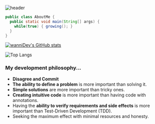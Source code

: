 ![header](https://capsule-render.vercel.app/api?type=waving&color=timeAuto&height=300&section=header&text=Hello&fontSize=90)

```java
public class AboutMe {
  public static void main(String[] args) {
    while(true) { growing(); }
  }
}
```

[![wanniDev's GitHub stats](https://github-readme-stats.vercel.app/api?username=wanniDev)](https://github.com/anuraghazra/github-readme-stats)

![Top Langs](https://github-readme-stats.vercel.app/api/top-langs/?username=wanniDev&theme=tokyonight)

### My development philosophy...
- **Disagree and Commit**
- **The ability to define a problem** is more important than solving it.
- **Simple solutions** are more important than tricky ones.
- **Creating intuitive code** is more important than having code with annotations.
- Having the **ability to verify requirements and side effects** is more important than Test-Driven Development (TDD).
- Seeking the maximum effect with minimal resources and honesty.
